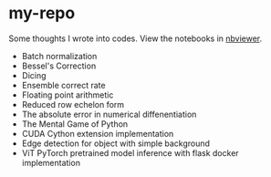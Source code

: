 # my-repo
Some thoughts I wrote into codes.
View the notebooks in [nbviewer](https://nbviewer.jupyter.org/github/hxuaj/my-repo/tree/master/).

* Batch normalization
* Bessel's Correction
* Dicing
* Ensemble correct rate
* Floating point arithmetic
* Reduced row echelon form
* The absolute error in numerical diffenentiation
* The Mental Game of Python
* CUDA Cython extension implementation
* Edge detection for object with simple background
* ViT PyTorch pretrained model inference with flask docker implementation
